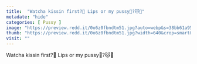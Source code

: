 ```yaml
---
title:  "Watcha kissin first?🎀 Lips or my pussy🤔?🐱👅"
metadate: "hide"
categories: [ Pussy ]
image: "https://preview.redd.it/0o6z0fbndtm51.jpg?auto=webp&s=38bb61a95ec6b62c9c747004fa22b3cfaa478d22"
thumb: "https://preview.redd.it/0o6z0fbndtm51.jpg?width=640&crop=smart&auto=webp&s=8d65f4d42276bf4a27cab7a583a99573556d649a"
visit: ""
---
```

Watcha kissin first?🎀 Lips or my pussy🤔?🐱👅
